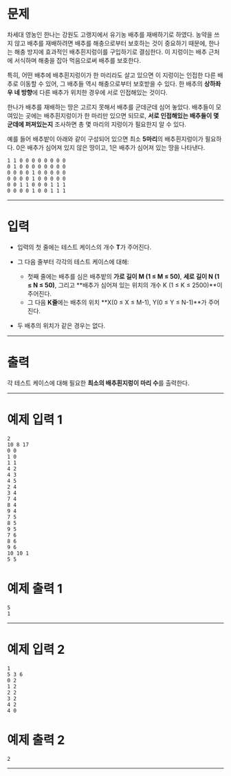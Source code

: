# 문제

차세대 영농인 한나는 강원도 고랭지에서 유기농 배추를 재배하기로 하였다. 농약을 쓰지 않고 배추를 재배하려면 배추를 해충으로부터 보호하는 것이 중요하기 때문에, 한나는 해충 방지에 효과적인 배추흰지렁이를 구입하기로 결심한다. 이 지렁이는 배추 근처에 서식하며 해충을 잡아 먹음으로써 배추를 보호한다.

특히, 어떤 배추에 배추흰지렁이가 한 마리라도 살고 있으면 이 지렁이는 인접한 다른 배추로 이동할 수 있어, 그 배추들 역시 해충으로부터 보호받을 수 있다.
한 배추의 **상하좌우 네 방향**에 다른 배추가 위치한 경우에 서로 인접해있는 것이다.

한나가 배추를 재배하는 땅은 고르지 못해서 배추를 군데군데 심어 놓았다. 배추들이 모여있는 곳에는 배추흰지렁이가 한 마리만 있으면 되므로, **서로 인접해있는 배추들이 몇 군데에 퍼져있는지** 조사하면 총 몇 마리의 지렁이가 필요한지 알 수 있다.

예를 들어 배추밭이 아래와 같이 구성되어 있으면 최소 **5마리**의 배추흰지렁이가 필요하다.
0은 배추가 심어져 있지 않은 땅이고, 1은 배추가 심어져 있는 땅을 나타낸다.

```
1 1 0 0 0 0 0 0 0 0
0 1 0 0 0 0 0 0 0 0
0 0 0 0 1 0 0 0 0 0
0 0 0 0 1 0 0 0 0 0
0 0 1 1 0 0 0 1 1 1
0 0 0 0 1 0 0 1 1 1
```

---

# 입력

* 입력의 첫 줄에는 테스트 케이스의 개수 **T**가 주어진다.
* 그 다음 줄부터 각각의 테스트 케이스에 대해:

  * 첫째 줄에는 배추를 심은 배추밭의 **가로 길이 M (1 ≤ M ≤ 50)**,
    **세로 길이 N (1 ≤ N ≤ 50)**,
    그리고 \*\*배추가 심어져 있는 위치의 개수 K (1 ≤ K ≤ 2500)\*\*이 주어진다.
  * 그 다음 **K줄**에는 배추의 위치 \*\*X(0 ≤ X ≤ M-1), Y(0 ≤ Y ≤ N-1)\*\*가 주어진다.
* 두 배추의 위치가 같은 경우는 없다.

---

# 출력

각 테스트 케이스에 대해 필요한 **최소의 배추흰지렁이 마리 수**를 출력한다.

---

# 예제 입력 1

```
2
10 8 17
0 0
1 0
1 1
4 2
4 3
4 5
2 4
3 4
7 4
8 4
9 4
7 5
8 5
9 5
7 6
8 6
9 6
10 10 1
5 5
```

# 예제 출력 1

```
5
1
```

---

# 예제 입력 2

```
1
5 3 6
0 2
1 2
2 2
3 2
4 2
4 0
```

# 예제 출력 2

```
2
```

---
